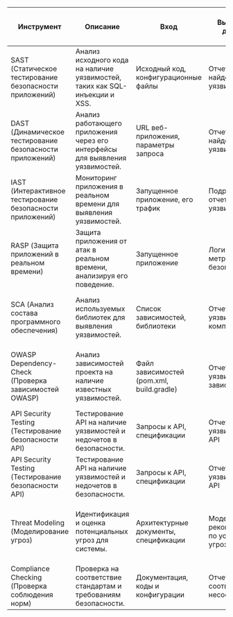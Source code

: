 | Инструмент | Описание | Вход | Выходные данные | Обязанности специалиста по безопасности | Обязанности разработчика | Обязанности DevOps | Конкретные утилиты |
|-|-|-|-|-|-|-|-|
| SAST (Статическое тестирование безопасности приложений) | Анализ исходного кода на наличие уязвимостей, таких как SQL-инъекции и XSS. | Исходный код, конфигурационные файлы | Отчеты о найденных уязвимостях | Настройка правил анализа, интерпретация результатов | Исправление уязвимостей, выявленных инструментом | Интеграция SAST в CI/CD пайплайн | **Иностранный**: Checkmarx **Бесплатный**: SonarQube |
| DAST (Динамическое тестирование безопасности приложений) | Анализ работающего приложения через его интерфейсы для выявления уязвимостей. | URL веб-приложения, параметры запроса | Отчеты о найденных уязвимостях | Определение целевых страниц, анализ результатов | Исправление уязвимостей, выявленных инструментом | Настройка и запуск DAST в CI/CD процессах | **Иностранный**: Burp Suite **Бесплатный**: OWASP ZAP |
| IAST (Интерактивное тестирование безопасности приложений) | Мониторинг приложения в реальном времени для выявления уязвимостей. | Запущенное приложение, его трафик | Подробные отчеты о уязвимостях | Настройка инструментов для анализа, интерпретация результатов | Исправление уязвимостей, выявленных инструментом | Интеграция IAST в CI/CD пайплайн и мониторинг | **Иностранный**: IBM AppScan **Бесплатный**: Contrast Security |
| RASP (Защита приложений в реальном времени) | Защита приложения от атак в реальном времени, анализируя его поведение. | Запущенное приложение | Логи атак, метрики безопасности | Настройка параметров защиты, анализ инцидентов | Минимизация ложных срабатываний, исправление уязвимостей | Настройка RASP в CI/CD и мониторинг его работы | **Иностранный**: Signal Sciences **Бесплатный**: ModSecurity |
| SCA (Анализ состава программного обеспечения) | Анализ используемых библиотек для выявления уязвимостей. | Список зависимостей, библиотеки | Отчеты о уязвимых компонентах | Анализ и выбор безопасных библиотек, устранение уязвимостей | Обновление уязвимых библиотек, использование безопасных аналогов | Интеграция SCA в CI/CD для автоматизации проверки зависимостей | **Иностранный**: WhiteSource **Бесплатный**: OWASP Dependency-Check |
| OWASP Dependency-Check (Проверка зависимостей OWASP) | Анализ зависимостей проекта на наличие известных уязвимостей. | Файл зависимостей (pom.xml, build.gradle) | Отчеты о уязвимых зависимостях | Настройка и анализ отчетов о зависимостях, рекомендации по исправлениям | Обновление уязвимых зависимостей, устранение проблем | Интеграция Dependency-Check в CI/CD пайплайн | **Иностранный**: OWASP Dependency-Check **Бесплатный**: Snyk |
| API Security Testing (Тестирование безопасности API) | Тестирование API на наличие уязвимостей и недочетов в безопасности. | Запросы к API, спецификации | Отчеты о уязвимостях API | Настройка тестов безопасности API, анализ результатов | Исправление уязвимостей, выявленных в API | Интеграция тестирования API в CI/CD пайплайн | **Иностранный**: Postman **Б
| API Security Testing (Тестирование безопасности API) | Тестирование API на наличие уязвимостей и недочетов в безопасности. | Запросы к API, спецификации | Отчеты о уязвимостях API | Настройка тестов безопасности API, анализ результатов | Исправление уязвимостей, выявленных в API | Интеграция тестирования API в CI/CD пайплайн | **Иностранный**: Postman **Бесплатный**: OWASP ZAP |
| Threat Modeling (Моделирование угроз) | Идентификация и оценка потенциальных угроз для системы. | Архитектурные документы, спецификации | Модель угроз и рекомендации по устранению угроз | Определение критических точек и анализ результатов | Участие в обсуждениях по улучшению безопасности архитектуры | Внедрение рекомендаций моделирования угроз в CI/CD | **Иностранный**: Microsoft Threat Modeling Tool **Бесплатный**: OWASP Threat Dragon |
| Compliance Checking (Проверка соблюдения норм) | Проверка на соответствие стандартам и требованиям безопасности. | Документация, коды и конфигурации | Отчеты о соответствии и несоответствии | Анализ соответствия стандартам, устранение несоответствий | Обеспечение соблюдения стандартов в разработке | Настройка автоматизированных проверок соответствия в CI/CD | **Иностранный**: Nessus **Бесплатный**: OpenSCAP |
